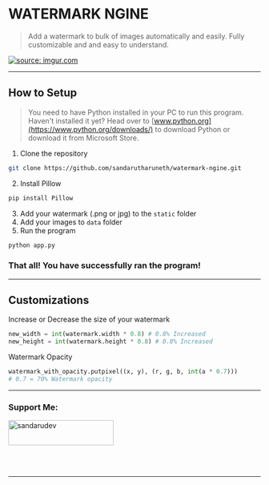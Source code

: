 # WATERMARK NGINE
> Add a watermark to bulk of images automatically and easily. Fully customizable and and easy to understand.

<a href="https://imgur.com/qgpwlbQ"><img src="https://i.imgur.com/qgpwlbQ.png" title="source: imgur.com" /></a>

----

## How to Setup

> You need to have Python installed in your PC to run this program. Haven't installed it yet? Head over to [www.python.org](https://www.python.org/downloads/) to download Python or download it from Microsoft Store.

1. Clone the repository
```sh
git clone https://github.com/sandarutharuneth/watermark-ngine.git
```

2. Install Pillow
```sh
pip install Pillow
```

3. Add your watermark (.png or jpg) to the `static` folder
4. Add your images to `data` folder
5. Run the program
```sh
python app.py
```
### That all! You have successfully ran the program!

---


## Customizations
Increase or Decrease the size of your watermark
```py
new_width = int(watermark.width * 0.8) # 0.8% Increased
new_height = int(watermark.height * 0.8) # 0.8% Increased
```

Watermark Opacity
```py
watermark_with_opacity.putpixel((x, y), (r, g, b, int(a * 0.7)))
# 0.7 = 70% Watermark opacity
```
---

<h3 align="left">Support Me:</h3>
<p><a href="https://paypal.me/officialrazer"> <img src="https://github.com/andreostrovsky/donate-with-paypal/blob/master/dark.svg" height="50" width="210" alt="sandarudev" /></a>
</p><br><br>

---
